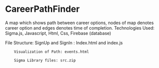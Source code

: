 # CareerPathFinder
A map which shows path between career options, nodes of map denotes career option and edges denotes time of completion.
Technologies Used: Sigma.js, Javascript, Html, Css, Firebase (database)


File Structure:
		SignUp and SignIn : Index.html and index.js
		
		Visualization of Path: events.html
		
		Sigma Library files: src.zip

